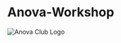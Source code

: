 # Anova-Workshop

![Anova Club Logo](https://user-images.githubusercontent.com/60751635/201510624-fd3bd8e0-5f27-4c11-bf5a-dbf5b12348d4.png)
